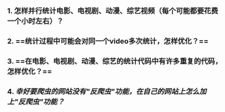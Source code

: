 ### 1. 怎样并行统计电影、电视剧、动漫、综艺视频（每个可能都要花费一个小时左右）？

### 2. ==统计过程中可能会对同一个video多次统计，怎样优化？==

### 3. ==在电影、电视剧、动漫、综艺的统计代码中有许多重复的代码，怎样优化？==

### 4. *幸好要爬虫的网站没有"反爬虫"功能，在自己的网站上怎么加上"反爬虫"功能？*

